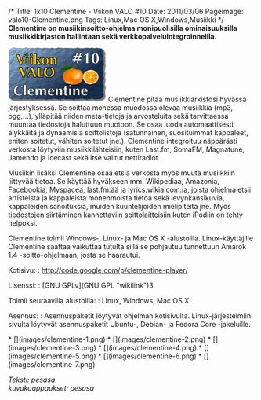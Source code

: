 /*
Title: 1x10 Clementine - Viikon VALO #10
Date: 2011/03/06
Pageimage: valo10-Clementine.png
Tags: Linux,Mac OS X,Windows,Musiikki
*/
**Clementine on musiikinsoitto-ohjelma monipuolisilla ominaisuuksilla
musiikkikirjaston hallintaan sekä verkkopalveluintegroinneilla.**

![](images/valo10-Clementine.png "fig:valo10-Clementine.png") Clementine pitää
musiikkiarkistosi hyvässä järjestyksessä. Se soittaa monessa muodossa
olevaa musiikkia (mp3, ogg,...), ylläpitää niiden meta-tietoja ja
arvosteluita sekä tarvittaessa muuntaa tiedostoja haluttuun muotoon. Se
osaa luoda automaattisesti älykkäitä ja dynaamisia soittolistoja
(satunnainen, suosituimmat kappaleet, eniten soitetut, vähiten soitetut
jne.). Clementine integroituu näppärästi verkosta löytyviin
musiikkilähteisiin, kuten Last.fm, SomaFM, Magnatune, Jamendo ja Icecast
sekä itse valitut nettiradiot.

Musiikin lisäksi Clementine osaa etsiä verkosta myös muuta musiikkiin
liittyvää tietoa. Se käyttää hyväkseen mm. Wikipediaa, Amazonia,
Facebookia, Myspacea, last.fm:ää ja lyrics.wikia.com:ia, joista ohjelma
etsii artisteista ja kappaleista monenmoista tietoa sekä
levynkansikuvia, kappaleiden sanoituksia, muiden kuuntelijoiden
mielipiteitä jne. Myös tiedostojen siirtäminen kannettaviin
soittolaitteisiin kuten iPodiin on tehty helpoksi.

Clementine toimii Windows-, Linux- ja Mac OS X -alustoilla.
Linux-käyttäjille Clementine saattaa vaikuttaa tutulta sillä se
pohjautuu tunnettuun Amarok 1.4 -soitto-ohjelmaan, josta se haarautui.

Kotisivu:
:    <http://code.google.com/p/clementine-player/>

Lisenssi:
:    [GNU GPLv](GNU GPL "wikilink")3

Toimii seuraavilla alustoilla:
:    Linux, Windows, Mac OS X

Asennus:
:    Asennuspaketit löytyvät ohjelman kotisivulta. Linux-järjestelmiin sivulta löytyvät asennuspaketit Ubuntu-, Debian- ja Fedora Core -jakeluille.

<div class="psgallery" markdown="1">
* [](images/clementine-1.png)
* [](images/clementine-2.png)
* [](images/clementine-3.png)
* [](images/clementine-4.png)
* [](images/clementine-5.png)
* [](images/clementine-6.png)
* [](images/clementine-7.png)
</div>

*Teksti: pesasa* <br />
*kuvakaappaukset: pesasa*
